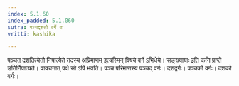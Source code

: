 ```yaml
---
index: 5.1.60
index_padded: 5.1.060
sutra: पञ्चद्दशतौ वर्गे वा
vritti: kashika

---
```

पञ्चत् दशतित्येतौ निपात्येते तदस्य अप्रिमाणम् इत्यस्मिन् विषये वर्गे ऽभिधेये। सङ्ख्यायाः इति कनि प्राप्ते डतिर्निपात्यते। वावचनात् पक्षे सो ऽपि भवति। पञ्च परिमाणस्य पञ्चद् वर्गः। दशद्वर्गः। पञ्चको वर्गः। दशको वर्गः।